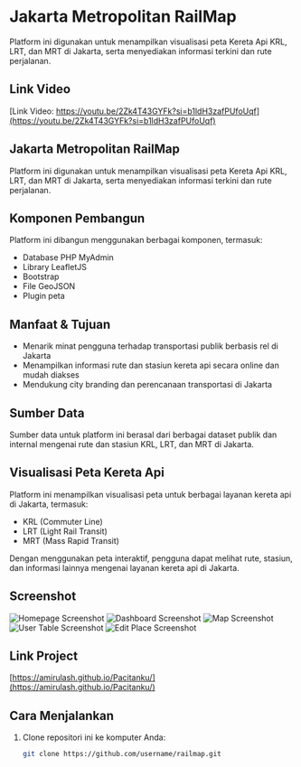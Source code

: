 # Jakarta Metropolitan RailMap

Platform ini digunakan untuk menampilkan visualisasi peta Kereta Api KRL, LRT, dan MRT di Jakarta, serta menyediakan informasi terkini dan rute perjalanan.

## Link Video
[Link Video: https://youtu.be/2Zk4T43GYFk?si=b1ldH3zafPUfoUqf](https://youtu.be/2Zk4T43GYFk?si=b1ldH3zafPUfoUqf)

## Jakarta Metropolitan RailMap

Platform ini digunakan untuk menampilkan visualisasi peta Kereta Api KRL, LRT, dan MRT di Jakarta, serta menyediakan informasi terkini dan rute perjalanan.

## Komponen Pembangun

Platform ini dibangun menggunakan berbagai komponen, termasuk:
- Database PHP MyAdmin
- Library LeafletJS
- Bootstrap
- File GeoJSON
- Plugin peta

## Manfaat & Tujuan

- Menarik minat pengguna terhadap transportasi publik berbasis rel di Jakarta
- Menampilkan informasi rute dan stasiun kereta api secara online dan mudah diakses
- Mendukung city branding dan perencanaan transportasi di Jakarta

## Sumber Data

Sumber data untuk platform ini berasal dari berbagai dataset publik dan internal mengenai rute dan stasiun KRL, LRT, dan MRT di Jakarta.

## Visualisasi Peta Kereta Api

Platform ini menampilkan visualisasi peta untuk berbagai layanan kereta api di Jakarta, termasuk:
- KRL (Commuter Line)
- LRT (Light Rail Transit)
- MRT (Mass Rapid Transit)

Dengan menggunakan peta interaktif, pengguna dapat melihat rute, stasiun, dan informasi lainnya mengenai layanan kereta api di Jakarta.

## Screenshot

![Homepage Screenshot](path/to/homepage_screenshot.png)
![Dashboard Screenshot](path/to/dashboard_screenshot.png)
![Map Screenshot](path/to/map_screenshot.png)
![User Table Screenshot](path/to/user_table_screenshot.png)
![Edit Place Screenshot](path/to/edit_place_screenshot.png)

## Link Project

[https://amirulash.github.io/Pacitanku/](https://amirulash.github.io/Pacitanku/)

## Cara Menjalankan

1. Clone repositori ini ke komputer Anda:
   ```bash
   git clone https://github.com/username/railmap.git
